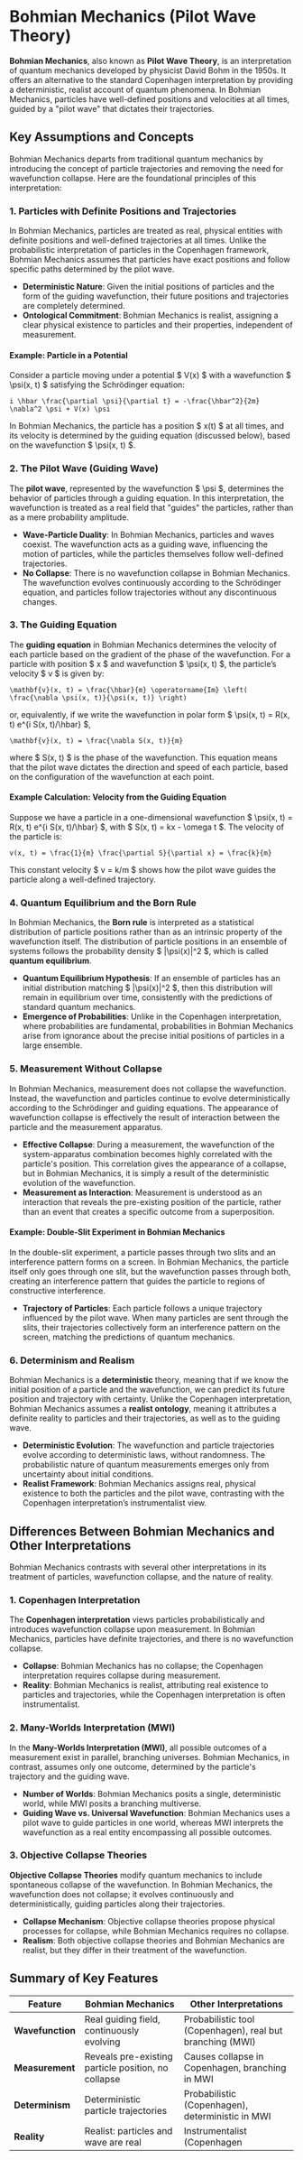 # Bohmian Mechanics (Pilot Wave Theory)

**Bohmian Mechanics**, also known as **Pilot Wave Theory**, is an interpretation of quantum mechanics developed by physicist David Bohm in the 1950s. It offers an alternative to the standard Copenhagen interpretation by providing a deterministic, realist account of quantum phenomena. In Bohmian Mechanics, particles have well-defined positions and velocities at all times, guided by a "pilot wave" that dictates their trajectories.

## Key Assumptions and Concepts

Bohmian Mechanics departs from traditional quantum mechanics by introducing the concept of particle trajectories and removing the need for wavefunction collapse. Here are the foundational principles of this interpretation:

### 1. Particles with Definite Positions and Trajectories

In Bohmian Mechanics, particles are treated as real, physical entities with definite positions and well-defined trajectories at all times. Unlike the probabilistic interpretation of particles in the Copenhagen framework, Bohmian Mechanics assumes that particles have exact positions and follow specific paths determined by the pilot wave.

- **Deterministic Nature**: Given the initial positions of particles and the form of the guiding wavefunction, their future positions and trajectories are completely determined.
- **Ontological Commitment**: Bohmian Mechanics is realist, assigning a clear physical existence to particles and their properties, independent of measurement.

#### Example: Particle in a Potential

Consider a particle moving under a potential $ V(x) $ with a wavefunction $ \psi(x, t) $ satisfying the Schrödinger equation:
```{math}
i \hbar \frac{\partial \psi}{\partial t} = -\frac{\hbar^2}{2m} \nabla^2 \psi + V(x) \psi
```
In Bohmian Mechanics, the particle has a position $ x(t) $ at all times, and its velocity is determined by the guiding equation (discussed below), based on the wavefunction $ \psi(x, t) $.

### 2. The Pilot Wave (Guiding Wave)

The **pilot wave**, represented by the wavefunction $ \psi $, determines the behavior of particles through a guiding equation. In this interpretation, the wavefunction is treated as a real field that "guides" the particles, rather than as a mere probability amplitude.

- **Wave-Particle Duality**: In Bohmian Mechanics, particles and waves coexist. The wavefunction acts as a guiding wave, influencing the motion of particles, while the particles themselves follow well-defined trajectories.
- **No Collapse**: There is no wavefunction collapse in Bohmian Mechanics. The wavefunction evolves continuously according to the Schrödinger equation, and particles follow trajectories without any discontinuous changes.

### 3. The Guiding Equation

The **guiding equation** in Bohmian Mechanics determines the velocity of each particle based on the gradient of the phase of the wavefunction. For a particle with position $ x $ and wavefunction $ \psi(x, t) $, the particle’s velocity $ v $ is given by:
```{math}
\mathbf{v}(x, t) = \frac{\hbar}{m} \operatorname{Im} \left( \frac{\nabla \psi(x, t)}{\psi(x, t)} \right)
```
or, equivalently, if we write the wavefunction in polar form $ \psi(x, t) = R(x, t) e^{i S(x, t)/\hbar} $,
```{math}
\mathbf{v}(x, t) = \frac{\nabla S(x, t)}{m}
```
where $ S(x, t) $ is the phase of the wavefunction. This equation means that the pilot wave dictates the direction and speed of each particle, based on the configuration of the wavefunction at each point.

#### Example Calculation: Velocity from the Guiding Equation

Suppose we have a particle in a one-dimensional wavefunction $ \psi(x, t) = R(x, t) e^{i S(x, t)/\hbar} $, with $ S(x, t) = kx - \omega t $. The velocity of the particle is:
```{math}
v(x, t) = \frac{1}{m} \frac{\partial S}{\partial x} = \frac{k}{m}
```
This constant velocity $ v = k/m $ shows how the pilot wave guides the particle along a well-defined trajectory.

### 4. Quantum Equilibrium and the Born Rule

In Bohmian Mechanics, the **Born rule** is interpreted as a statistical distribution of particle positions rather than as an intrinsic property of the wavefunction itself. The distribution of particle positions in an ensemble of systems follows the probability density $ |\psi(x)|^2 $, which is called **quantum equilibrium**.

- **Quantum Equilibrium Hypothesis**: If an ensemble of particles has an initial distribution matching $ |\psi(x)|^2 $, then this distribution will remain in equilibrium over time, consistently with the predictions of standard quantum mechanics.
- **Emergence of Probabilities**: Unlike in the Copenhagen interpretation, where probabilities are fundamental, probabilities in Bohmian Mechanics arise from ignorance about the precise initial positions of particles in a large ensemble.

### 5. Measurement Without Collapse

In Bohmian Mechanics, measurement does not collapse the wavefunction. Instead, the wavefunction and particles continue to evolve deterministically according to the Schrödinger and guiding equations. The appearance of wavefunction collapse is effectively the result of interaction between the particle and the measurement apparatus.

- **Effective Collapse**: During a measurement, the wavefunction of the system-apparatus combination becomes highly correlated with the particle's position. This correlation gives the appearance of a collapse, but in Bohmian Mechanics, it is simply a result of the deterministic evolution of the wavefunction.
- **Measurement as Interaction**: Measurement is understood as an interaction that reveals the pre-existing position of the particle, rather than an event that creates a specific outcome from a superposition.

#### Example: Double-Slit Experiment in Bohmian Mechanics

In the double-slit experiment, a particle passes through two slits and an interference pattern forms on a screen. In Bohmian Mechanics, the particle itself only goes through one slit, but the wavefunction passes through both, creating an interference pattern that guides the particle to regions of constructive interference.

- **Trajectory of Particles**: Each particle follows a unique trajectory influenced by the pilot wave. When many particles are sent through the slits, their trajectories collectively form an interference pattern on the screen, matching the predictions of quantum mechanics.

### 6. Determinism and Realism

Bohmian Mechanics is a **deterministic** theory, meaning that if we know the initial position of a particle and the wavefunction, we can predict its future position and trajectory with certainty. Unlike the Copenhagen interpretation, Bohmian Mechanics assumes a **realist ontology**, meaning it attributes a definite reality to particles and their trajectories, as well as to the guiding wave.

- **Deterministic Evolution**: The wavefunction and particle trajectories evolve according to deterministic laws, without randomness. The probabilistic nature of quantum measurements emerges only from uncertainty about initial conditions.
- **Realist Framework**: Bohmian Mechanics assigns real, physical existence to both the particles and the pilot wave, contrasting with the Copenhagen interpretation’s instrumentalist view.

## Differences Between Bohmian Mechanics and Other Interpretations

Bohmian Mechanics contrasts with several other interpretations in its treatment of particles, wavefunction collapse, and the nature of reality.

### 1. Copenhagen Interpretation

The **Copenhagen interpretation** views particles probabilistically and introduces wavefunction collapse upon measurement. In Bohmian Mechanics, particles have definite trajectories, and there is no wavefunction collapse.

- **Collapse**: Bohmian Mechanics has no collapse; the Copenhagen interpretation requires collapse during measurement.
- **Reality**: Bohmian Mechanics is realist, attributing real existence to particles and trajectories, while the Copenhagen interpretation is often instrumentalist.

### 2. Many-Worlds Interpretation (MWI)

In the **Many-Worlds Interpretation (MWI)**, all possible outcomes of a measurement exist in parallel, branching universes. Bohmian Mechanics, in contrast, assumes only one outcome, determined by the particle's trajectory and the guiding wave.

- **Number of Worlds**: Bohmian Mechanics posits a single, deterministic world, while MWI posits a branching multiverse.
- **Guiding Wave vs. Universal Wavefunction**: Bohmian Mechanics uses a pilot wave to guide particles in one world, whereas MWI interprets the wavefunction as a real entity encompassing all possible outcomes.

### 3. Objective Collapse Theories

**Objective Collapse Theories** modify quantum mechanics to include spontaneous collapse of the wavefunction. In Bohmian Mechanics, the wavefunction does not collapse; it evolves continuously and deterministically, guiding particles along their trajectories.

- **Collapse Mechanism**: Objective collapse theories propose physical processes for collapse, while Bohmian Mechanics requires no collapse.
- **Realism**: Both objective collapse theories and Bohmian Mechanics are realist, but they differ in their treatment of the wavefunction.

## Summary of Key Features

| Feature                    | Bohmian Mechanics                              | Other Interpretations             |
|----------------------------|-----------------------------------------------|------------------------------------|
| **Wavefunction**           | Real guiding field, continuously evolving     | Probabilistic tool (Copenhagen), real but branching (MWI) |
| **Measurement**            | Reveals pre-existing particle position, no collapse | Causes collapse in Copenhagen, branching in MWI |
| **Determinism**            | Deterministic particle trajectories           | Probabilistic (Copenhagen), deterministic in MWI |
| **Reality**                | Realist: particles and wave are real          | Instrumentalist (Copenhagen